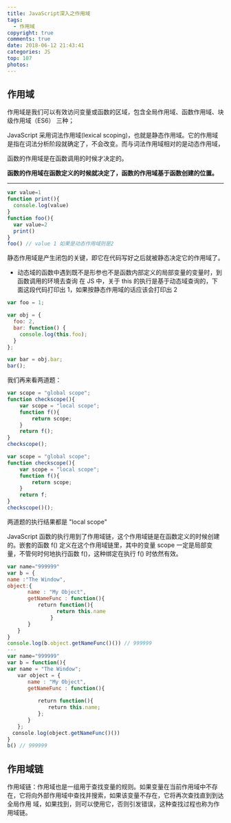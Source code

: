 ```yaml
---
title: JavaScript深入之作用域
tags:
  - 作用域
copyright: true
comments: true
date: 2018-06-12 21:43:41
categories: JS
top: 107
photos:
---
```


## 作用域

作用域是我们可以有效访问变量或函数的区域，包含全局作用域、函数作用域、块级作用域（ES6） 三种；

JavaScript 采用词法作用域(lexical scoping)，也就是静态作用域。它的作用域是指在词法分析阶段就确定了，不会改变。而与词法作用域相对的是动态作用域，

函数的作用域是在函数调用的时候才决定的。

**函数的作用域在函数定义的时候就决定了，函数的作用域基于函数创建的位置。**

---
<!-- more -->

```javascript
var value=1
function print(){
  console.log(value)
}
function foo(){
  var value=2
  print()
}
foo() // value 1 如果是动态作用域则是2
```
静态作用域是产生闭包的关键，即它在代码写好之后就被静态决定它的作用域了。

- 动态域的函数中遇到既不是形参也不是函数内部定义的局部变量的变量时，到函数调用的环境去查询
在 JS 中，关于 this 的执行是基于动态域查询的，下面这段代码打印出 1，如果按静态作用域的话应该会打印出 2
```js
var foo = 1;

var obj = {
  foo: 2,
  bar: function() {
    console.log(this.foo);
  }
};

var bar = obj.bar;
bar();
```

我们再来看两道题：

```javascript
var scope = "global scope";
function checkscope(){
    var scope = "local scope";
    function f(){
        return scope;
    }
    return f();
}
checkscope();
```

```javascript
var scope = "global scope";
function checkscope(){
    var scope = "local scope";
    function f(){
        return scope;
    }
    return f;
}
checkscope()();
```
两道题的执行结果都是 "local scope"

JavaScript 函数的执行用到了作用域链，这个作用域链是在函数定义的时候创建的。嵌套的函数 f() 定义在这个作用域链里，其中的变量 scope 一定是局部变量，不管何时何地执行函数 f()，这种绑定在执行 f() 时依然有效。

```javascript
var name="999999"
var b = {
name :"The Window",
object:{
　　　　name : "My Object",
　　　　getNameFunc : function(){
　　　　　　return function(){
                return this.name
              }
　　　　}
　　}
}
console.log(b.object.getNameFunc()()) // 999999
---
var name="999999"
var b = function(){
var name = "The Window";
　　var object = {
　　　　name : "My Object",
　　　　getNameFunc : function(){
 
　　　　　　return function(){
　　　　　　　　return this.name;
　　　　　　};
　　　　}
　　};
　console.log(object.getNameFunc()())
}
b() // 999999
```

## 作用域链
作用域链：作用域也是一组用于查找变量的规则。如果变量在当前作用域中不存在，它将向外部作用域中查找并搜索，如果该变量不存在，它将再次查找直到到达全局作用
域，如果找到，则可以使用它，否则引发错误，这种查找过程也称为作用域链。
